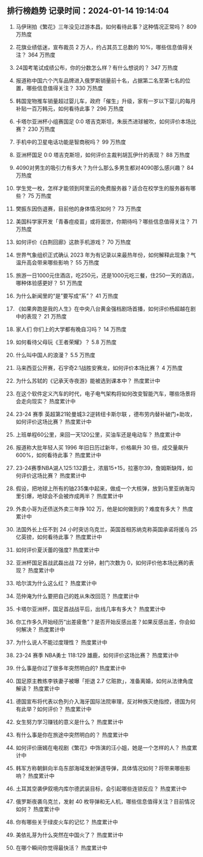 
## 排行榜趋势 记录时间：2024-01-14 19:14:04
  
  1. 马伊琍拍《繁花》三年没见过游本昌，如何看待此事？这种情况正常吗？ 809 万热度
    
  2. 花旗业绩低迷，宣布裁员 2 万人，约占其员工总数的 10%，哪些信息值得关注？ 364 万热度
    
  3. 24国考笔试成绩公布，你的分数怎么样？有什么想说的？ 347 万热度
    
  4. 报道称中国六个汽车品牌进入俄罗斯销量前十名，占据第二名至第七名的位置，哪些信息值得关注？ 330 万热度
    
  5. 韩国宠物推车销量超过婴儿车，政府「催生」升级，家有一岁以下婴儿的每月补贴一百万韩元，如何看待此事？ 296 万热度
    
  6. 卡塔尔亚洲杯小组赛国足 0:0 塔吉克斯坦，朱辰杰进球被吹，如何评价本场比赛？ 230 万热度
    
  7. 手机中的卫星电话功能是智商税吗？ 99 万热度
    
  8. 亚洲杯国足 0:0 塔吉克斯坦，如何评价主裁判胡瓦伊什的表现？ 88 万热度
    
  9. 4090对男生的吸引力有多大？为什么那么多男生都对4090那么感兴趣？ 84 万热度
    
  10. 学生党一枚，怎样才能领到阿里云的免费服务器？适合在校学生的服务器有哪些？ 75 万热度
    
  11. 樊振东因伤退赛，目前他的身体情况如何？ 73 万热度
    
  12. 美国科学家开发「青春痘疫苗」或将面世，你期待吗？哪些信息值得关注？ 71 万热度
    
  13. 如何评价《白荆回廊》这款手机游戏？ 70 万热度
    
  14. 世界气象组织正式确认 2023 年为有记录以来最热年份，如何解释此现象？气温升高会带来哪些影响？ 55 万热度
    
  15. 旅游一日1000元住酒店，吃250元，还是1000元吃三餐，住250一天的酒店，哪种体验感更好？ 51 万热度
    
  16. 为什么新闻里的“是”要写成“系”？ 41 万热度
    
  17. 《如果奔跑是我的人生》在中央八台黄金强档剧场首播，如何评价杨超越在剧中的表现？ 21 万热度
    
  18. 家人们 你们上的大学都有晚自习吗？ 14 万热度
    
  19. 如何看待父母玩《王者荣耀》？ 5.8 万热度
    
  20. 什么叫中国人的浪漫？ 5.5 万热度
    
  21. 马来西亚公开赛，石宇奇2:1战胜安赛龙，如何评价本场比赛？ 4 万热度
    
  22. 为什么苏轼的《记承天寺夜游》能被选到课本中？ 热度累计中
    
  23. 在这个软件定义汽车的时代，电子电气架构将如何改变智能汽车，哪些场景将会走向现实？ 热度累计中
    
  24. 23-24 赛季 英超第21轮曼城3:2逆转纽卡斯尔联 ，德布劳内替补破门+助攻，如何评价这场比赛？ 热度累计中
    
  25. 上班单程60公里，来回一天120公里，买油车还是电动车？ 热度累计中
    
  26. 报道称大批年轻人买 1996 年旧日历过新年，价格飙升 30 倍，成交量飙升 600%，如何看待此事？ 热度累计中
    
  27. 23-24赛季NBA湖人125:132爵士，浓眉15+15，拉塞尔39，詹姆斯缺阵，如何评价这场比赛？ 热度累计中
    
  28. 假设，把地球上所有的铀235集中起来，做成一个大核弹，放到马里亚纳海沟里引爆，地球会不会被炸成两半？ 热度累计中
    
  29. 外卖小哥为还债送外卖三年挣 102 万，他是如何做到的？难度有多大？ 热度累计中
    
  30. 法国外长上任不到 24 小时突访乌克兰，英国首相苏纳克称英国承诺将援乌 25 亿英镑，如何看待此事？ 热度累计中
    
  31. 如何评价夏沃蕾的强度? 热度累计中
    
  32. 亚洲杯国足首战武磊出战 72 分钟，射门次数为 0，如何评价他本场比赛的表现？ 热度累计中
    
  33. 哈尔滨为什么这么红？ 热度累计中
    
  34. 范仲淹为什么要把自己的姓从朱改回范？ 热度累计中
    
  35. 卡塔尔亚洲杯，国足首战战平后，出线几率有多大？ 热度累计中
    
  36. 你工作多久开始经历“出差疲惫”？是否开始反感出差？如果反感出差，你会如何解决？ 热度累计中
    
  37. 为什么说人不能过度理性？ 热度累计中
    
  38. 23-24 赛季 NBA勇士 118:129 雄鹿，如何评价这场比赛？ 热度累计中
    
  39. 什么事是你过了很多年突然明白的? 热度累计中
    
  40. 国足原主教练李铁妻子被曝「拒退 2.7 亿赃款」，准备离婚，如何从法律角度解读？ 热度累计中
    
  41. 德国宣布将代表以色列介入海牙国际法院审理，反对种族灭绝指控，德国为何有此举？如何评价？ 热度累计中
    
  42. 女生努力学习赚钱的意义是什么？ 热度累计中
    
  43. 有什么事是你在旅途中突然明白的？ 热度累计中
    
  44. 如何评价唐嫣在电视剧《繁花》中饰演的汪小姐，她是一个怎样的人？ 热度累计中
    
  45. 韩军方称朝鲜向半岛东部海域发射弹道导弹，具体情况如何？将带来哪些影响？ 热度累计中
    
  46. 土耳其空袭伊叙境内库尔德武装目标，会引起哪些连锁反应？ 热度累计中
    
  47. 俄罗斯夜袭乌克兰，发射 40 枚导弹和无人机，哪些信息值得关注？目前情况如何？ 热度累计中
    
  48. 你有哪些关于绿皮火车的记忆？ 热度累计中
    
  49. 美依礼芽为什么突然在中国火了？ 热度累计中
    
  50. 在哪个瞬间你觉得最快活？ 热度累计中
    